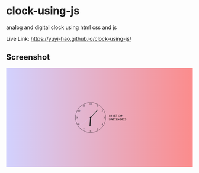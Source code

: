 # clock-using-js
analog and digital clock using html css and js

Live Link: https://yuyi-hao.github.io/clock-using-js/

## Screenshot
![Screenshot of clock](demo.png)
